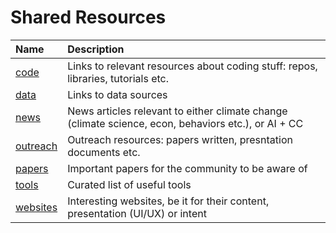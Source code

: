 # Shared Resources

| Name                  | Description                                                                                         |
| :-------------------- | :-------------------------------------------------------------------------------------------------- |
| [code](code)         | Links to relevant resources about coding stuff: repos, libraries, tutorials etc.                    |
| [data](data)         | Links to data sources                                                                               |
| [news](news)         | News articles relevant to either climate change (climate science, econ, behaviors etc.), or AI + CC |
| [outreach](outreach) | Outreach resources: papers written, presntation documents etc.                                      |
| [papers](papers)     | Important papers for the community to be aware of                                                   |
| [tools](tools)       | Curated list of useful tools                                                                        |
| [websites](websites) | Interesting websites, be it for their content, presentation (UI/UX) or intent                       |
